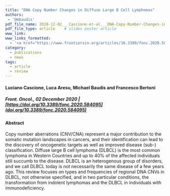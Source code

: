 ```yaml
---
title: "DNA Copy Number Changes in Diffuse Large B Cell Lymphomas"
authors:
 - '@mbaudis'
pdf_file_name: 2020-12-02___Cascione-et-al.__DNA-Copy-Number-Changes-in-Diffuse-Large-B-Cell-Lymphomas__Front-in-Oncol-review.pdf
pdf_file_type: article    # slides poster article
www_link:
www_links_formatted:
  - '<a href="https://www.frontiersin.org/articles/10.3389/fonc.2020.584095/full" target="_blank">[article @ Frontiers in Oncology]</a>'
category:
  - publications
  - news
tags:
  - article
  - review
---
```


#### Luciano Cascione, Luca Aresu, Michael Baudis and Francesco Bertoni

##### Front. Oncol., 02 December 2020 | [https://doi.org/10.3389/fonc.2020.584095](doi.org/10.3389/fonc.2020.584095)

<!--more-->

#### Abstract

Copy number aberrations (CNV/CNA) represent a major contribution to the somatic mutation landscapes in cancers, and their identification can lead to the discovery of oncogenetic targets as well as improved disease (sub-) classification. Diffuse large B cell lymphoma (DLBCL) is the most common lymphoma in Western Countries and up to 40% of the affected individuals still succumb to the disease. DLBCL is an heterogenous group of disorders, and we call DLBCL today is not necessarily the same disease of a few years ago. This review focuses on types and frequencies of regional DNA CNVs in DLBCL, not otherwise specified, and in two particular conditions, the transformation from indolent lymphomas and the DLBCL in individuals with immunodeficiency.
